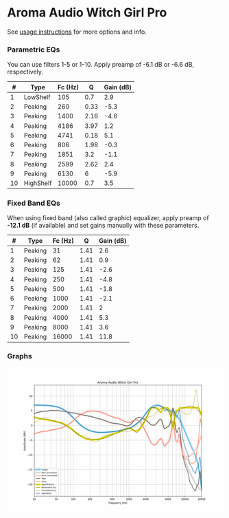 # Aroma Audio Witch Girl Pro
See [usage instructions](https://github.com/jaakkopasanen/AutoEq#usage) for more options and info.

### Parametric EQs
You can use filters 1-5 or 1-10. Apply preamp of -6.1 dB or -6.6 dB, respectively.

|   # | Type      |   Fc (Hz) |    Q |   Gain (dB) |
|-----|-----------|-----------|------|-------------|
|   1 | LowShelf  |       105 | 0.7  |         2.9 |
|   2 | Peaking   |       260 | 0.33 |        -5.3 |
|   3 | Peaking   |      1400 | 2.16 |        -4.6 |
|   4 | Peaking   |      4186 | 3.97 |         1.2 |
|   5 | Peaking   |      4741 | 0.18 |         5.1 |
|   6 | Peaking   |       806 | 1.98 |        -0.3 |
|   7 | Peaking   |      1851 | 3.2  |        -1.1 |
|   8 | Peaking   |      2599 | 2.62 |         2.4 |
|   9 | Peaking   |      6130 | 6    |        -5.9 |
|  10 | HighShelf |     10000 | 0.7  |         3.5 |

### Fixed Band EQs
When using fixed band (also called graphic) equalizer, apply preamp of **-12.1 dB** (if available) and set gains manually with these parameters.

|   # | Type    |   Fc (Hz) |    Q |   Gain (dB) |
|-----|---------|-----------|------|-------------|
|   1 | Peaking |        31 | 1.41 |         2.6 |
|   2 | Peaking |        62 | 1.41 |         0.9 |
|   3 | Peaking |       125 | 1.41 |        -2.6 |
|   4 | Peaking |       250 | 1.41 |        -4.8 |
|   5 | Peaking |       500 | 1.41 |        -1.8 |
|   6 | Peaking |      1000 | 1.41 |        -2.1 |
|   7 | Peaking |      2000 | 1.41 |         2   |
|   8 | Peaking |      4000 | 1.41 |         5.3 |
|   9 | Peaking |      8000 | 1.41 |         3.6 |
|  10 | Peaking |     16000 | 1.41 |        11.8 |

### Graphs
![](./Aroma%20Audio%20Witch%20Girl%20Pro.png)
